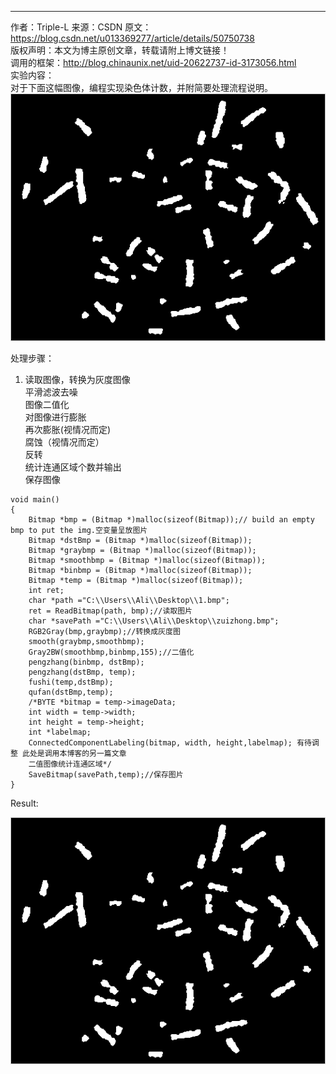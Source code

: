 --------------------- 
作者：Triple-L 
来源：CSDN 
原文：https://blog.csdn.net/u013369277/article/details/50750738   
版权声明：本文为博主原创文章，转载请附上博文链接！  
调用的框架：http://blog.chinaunix.net/uid-20622737-id-3173056.html  
实验内容：  
对于下面这幅图像，编程实现染色体计数，并附简要处理流程说明。 
![ ](images/image.png)

处理步骤： 
1. 读取图像，转换为灰度图像  
平滑滤波去噪  
图像二值化  
对图像进行膨胀  
再次膨胀(视情况而定)  
腐蚀（视情况而定）  
反转  
统计连通区域个数并输出  
保存图像

```
void main()
{
    Bitmap *bmp = (Bitmap *)malloc(sizeof(Bitmap));// build an empty bmp to put the img.空变量呈放图片
    Bitmap *dstBmp = (Bitmap *)malloc(sizeof(Bitmap));
    Bitmap *graybmp = (Bitmap *)malloc(sizeof(Bitmap));
    Bitmap *smoothbmp = (Bitmap *)malloc(sizeof(Bitmap));
    Bitmap *binbmp = (Bitmap *)malloc(sizeof(Bitmap));
    Bitmap *temp = (Bitmap *)malloc(sizeof(Bitmap));
    int ret;
    char *path ="C:\\Users\\Ali\\Desktop\\1.bmp";
    ret = ReadBitmap(path, bmp);//读取图片
    char *savePath ="C:\\Users\\Ali\\Desktop\\zuizhong.bmp";
    RGB2Gray(bmp,graybmp);//转换成灰度图
    smooth(graybmp,smoothbmp);
    Gray2BW(smoothbmp,binbmp,155);//二值化
    pengzhang(binbmp, dstBmp);  
    pengzhang(dstBmp, temp);
    fushi(temp,dstBmp);
    qufan(dstBmp,temp);
    /*BYTE *bitmap = temp->imageData;
    int width = temp->width;
    int height = temp->height;
    int *labelmap;
    ConnectedComponentLabeling(bitmap, width, height,labelmap); 有待调整 此处是调用本博客的另一篇文章
    二值图像统计连通区域*/
    SaveBitmap(savePath,temp);//保存图片    
}
```
Result:

![ ](images/img)
